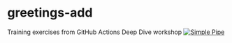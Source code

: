 # greetings-add
Training exercises from GitHub Actions Deep Dive workshop
[![Simple Pipe](https://github.com/sarahovenall/greetings-add/actions/workflows/pipeline.yml/badge.svg)](https://github.com/sarahovenall/greetings-add/actions/workflows/pipeline.yml)

